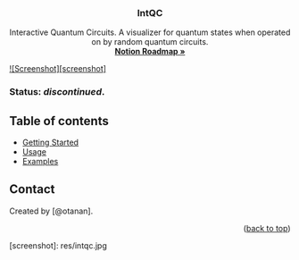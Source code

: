 <!-- Filename:      README.md -->
<!-- Author:        Jonathan Delgado -->
<!-- Description:   GitHub README -->

<!-- Header -->
<br />

<h3 align="center">IntQC</h3>

  <p align="center">
    Interactive Quantum Circuits. A visualizer for quantum states when operated on by random quantum circuits.
    <br />
    <a href="https://otanan.notion.site/IntQC-380ababd4ce54915995edb241d0064bb"><strong>Notion Roadmap »</strong></a>
  </p>
</div>

<!-- Project Screenshot -->
[![Screenshot][screenshot]](https://jdelgado.net/images/quantum-information-theory/intqc.webp)

### Status: _discontinued_.

## Table of contents
* [Getting Started](#getting-started)
* [Usage](#Usage)
* [Examples](#code-examples)

## Contact
Created by [@otanan].


<p align="right">(<a href="#readme-top">back to top</a>)</p>
<!-- MARKDOWN LINKS & IMAGES -->
<!-- https://www.markdownguide.org/basic-syntax/#reference-style-links -->
[screenshot]: res/intqc.jpg